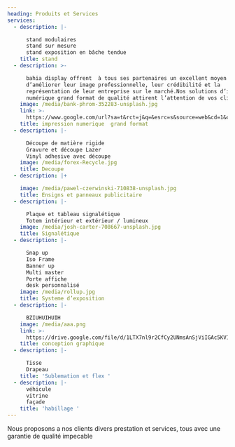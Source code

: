 ```yaml
---
heading: Produits et Services
services:
  - description: |-

      stand modulaires 
      stand sur mesure 
      stand exposition en bâche tendue 
    title: stand
  - description: >-

      bahia display offrent  à tous ses partenaires un excellent moyen
      d’améliorer leur image professionnelle, leur crédibilité et la
      représentation de leur entreprise sur le marché.Nos solutions d’impression
      numérique grand format de qualité attirent l’attention de vos clients 
    image: /media/bank-phrom-352283-unsplash.jpg
    link: >-
      https://www.google.com/url?sa=t&rct=j&q=&esrc=s&source=web&cd=1&cad=rja&uact=8&ved=2ahUKEwiA_vDHxdjcAhWIsaQKHTcTCmYQFjAAegQIABAC&url=https%3A%2F%2Fwww.corel.com%2Fcontent%2Fpdf%2Fcgsx3%2Finsights%2Fife_digital.pdf&usg=AOvVaw0H9mP_spDPOnVRPKigQttj
    title: impression numerique  grand format
  - description: |-

      Découpe de matière rigide 
      Gravure et découpe Lazer 
      Vinyl adhesive avec découpe
    image: /media/forex-Recycle.jpg
    title: Decoupe
  - description: |+

    image: /media/pawel-czerwinski-710838-unsplash.jpg
    title: Ensigns et panneaux publicitaire
  - description: |-

      Plaque et tableau signalétique
      Totem intérieur et extérieur / lumineux
    image: /media/josh-carter-708667-unsplash.jpg
    title: Signalétique
  - description: |-

      Snap up  
      Iso Frame 
      Banner up  
      Multi master 
      Porte affiche
      desk personnalisé
    image: /media/rollup.jpg
    title: Systeme d’exposition
  - description: |-

      BZIUHUIHUIH
    image: /media/aaa.png
    link: >-
      https://drive.google.com/file/d/1LTX7nl9r2CfCy2UNmsAnSjViIGAc5KV1/view?usp=sharing
    title: conception graphique
  - description: |-

      Tisse 
      Drapeau 
    title: 'Sublemation et flex '
  - description: |-
      véhicule
      vitrine
      façade
    title: 'habillage '
---
```

Nous proposons a nos clients divers prestation et services, tous avec une garantie de qualité impecable
